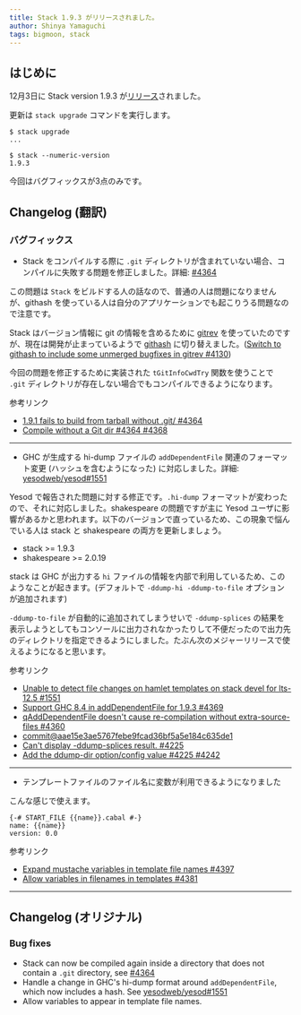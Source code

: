 ```yaml
---
title: Stack 1.9.3 がリリースされました。
author: Shinya Yamaguchi
tags: bigmoon, stack
---
```


## はじめに

12月3日に Stack version 1.9.3 が[リリース](https://github.com/commercialhaskell/stack/blob/v1.9.3/ChangeLog.md#v193)されました。

更新は `stack upgrade` コマンドを実行します。

```shell
$ stack upgrade
...

$ stack --numeric-version
1.9.3
```

今回はバグフィックスが3点のみです。

<!--more-->

## Changelog (翻訳)

### バグフィックス

- Stack をコンパイルする際に `.git` ディレクトリが含まれていない場合、コンパイルに失敗する問題を修正しました。詳細: [#4364](https://github.com/commercialhaskell/stack/issues/4364#issuecomment-431600841)

この問題は `Stack` をビルドする人の話なので、普通の人は問題になりませんが、githash を使っている人は自分のアプリケーションでも起こりうる問題なので注意です。

Stack はバージョン情報に git の情報を含めるために [gitrev](https://github.com/acfoltzer/gitrev) を使っていたのですが、現在は開発が止まっているようで [githash](https://github.com/snoyberg/githash) に切り替えました。([Switch to githash to include some unmerged bugfixes in gitrev #4130](https://github.com/commercialhaskell/stack/pull/4130))

今回の問題を修正するために実装された `tGitInfoCwdTry` 関数を使うことで `.git` ディレクトリが存在しない場合でもコンパイルできるようになります。

参考リンク

- [1.9.1 fails to build from tarball without .git/ #4364](https://github.com/commercialhaskell/stack/issues/4364)
- [Compile without a Git dir #4364 #4368](https://github.com/commercialhaskell/stack/pull/4368)

---

- GHC が生成する hi-dump ファイルの `addDependentFile` 関連のフォーマット変更 (ハッシュを含むようになった) に対応しました。詳細: [yesodweb/yesod#1551](https://github.com/yesodweb/yesod/issues/1551)

Yesod で報告された問題に対する修正です。`.hi-dump` フォーマットが変わったので、それに対応しました。shakespeare の問題ですが主に Yesod ユーザに影響があるかと思われます。以下のバージョンで直っているため、この現象で悩んでいる人は stack と shakespeare の両方を更新しましょう。

- stack >= 1.9.3
- shakespeare >= 2.0.19

stack は GHC が出力する `hi` ファイルの情報を内部で利用しているため、このようなことが起きます。(デフォルトで `-ddump-hi -ddump-to-file` オプションが追加されます)

`-ddump-to-file` が自動的に追加されてしまうせいで `-ddump-splices` の結果を表示しようとしてもコンソールに出力されなかったりして不便だったので出力先のディレクトリを指定できるようにしました。たぶん次のメジャーリリースで使えるようになると思います。

参考リンク

- [Unable to detect file changes on hamlet templates on stack devel for lts-12.5 #1551](https://github.com/yesodweb/yesod/issues/1551)
- [Support GHC 8.4 in addDependentFile for 1.9.3 #4369](https://github.com/commercialhaskell/stack/issues/4369)
- [qAddDependentFile doesn't cause re-compilation without extra-source-files #4360](https://github.com/commercialhaskell/stack/issues/4360)
- [commit@aae15e3ae5767febe9fcad36bf5a5e184c635de1](https://github.com/commercialhaskell/stack/commit/aae15e3)
- [Can't display -ddump-splices result. #4225](https://github.com/commercialhaskell/stack/issues/4225)
- [Add the ddump-dir option/config value #4225 #4242](https://github.com/commercialhaskell/stack/pull/4242)

---

- テンプレートファイルのファイル名に変数が利用できるようになりました

こんな感じで使えます。

```mastache
{-# START_FILE {{name}}.cabal #-}
name: {{name}}
version: 0.0
```

参考リンク

- [Expand mustache variables in template file names #4397](https://github.com/commercialhaskell/stack/pull/4397)
- [Allow variables in filenames in templates #4381](https://github.com/commercialhaskell/stack/pull/4381)

---

## Changelog (オリジナル)

### Bug fixes

- Stack can now be compiled again inside a directory that does not contain a `.git` directory, see [#4364](https://github.com/commercialhaskell/stack/issues/4364#issuecomment-431600841)
- Handle a change in GHC's hi-dump format around `addDependentFile`, which now includes a hash. See [yesodweb/yesod#1551](https://github.com/yesodweb/yesod/issues/1551)
- Allow variables to appear in template file names.